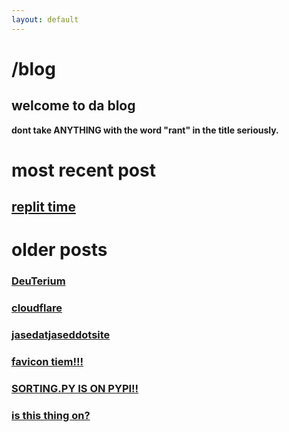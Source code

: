 ```yaml
---
layout: default
---
```


# /blog

## welcome to da blog

**dont take ANYTHING with the word "rant" in the title seriously.**

# most recent post

## [replit time](https://jased.xyz/blog/replit-site/)

# older posts 

### [DeuTerium](https://jased.xyz/blog/deuterium)

### [cloudflare](https://jased.xyz/blog/cloudflare)

### [jasedatjaseddotsite](https://jased.xyz/blog/jasedatjaseddotsite)

### [favicon tiem!!!](https://jased.xyz/blog/favicon-tiem)

### [SORTING.PY IS ON PYPI!!](https://jased.xyz/blog/sorting-py-is-on-pypi)

### [is this thing on?](https://jased.xyz/blog/is-this-thing-on)
